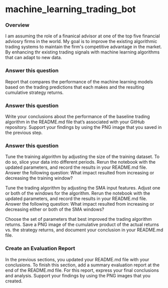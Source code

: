 # machine_learning_trading_bot

### Overview
I am assuming the role of a finanical advisor at one of the top five financial adviosry firms in the world. My goal is to improve  the existing algorithmic trading systems to maintain the firm's competitive advantage in the market. By enhancing thr existing trading signals with machine learning algorithms that can adapt to new data.

### Answer this question
Report that compares the performance of the machine learning models based on the trading predictions that each makes and the resulting cumulative strategy returns.

### Answer this question
Write your conclusions about the performance of the baseline trading algorithm in the README.md file that’s associated with your GitHub repository. Support your findings by using the PNG image that you saved in the previous step.

### Answer this question
Tune the training algorithm by adjusting the size of the training dataset. To do so, slice your data into different periods. Rerun the notebook with the updated parameters, and record the results in your README.md file. Answer the following question: What impact resulted from increasing or decreasing the training window?

Tune the trading algorithm by adjusting the SMA input features. Adjust one or both of the windows for the algorithm. Rerun the notebook with the updated parameters, and record the results in your README.md file. Answer the following question: What impact resulted from increasing or decreasing either or both of the SMA windows?

Choose the set of parameters that best improved the trading algorithm returns. Save a PNG image of the cumulative product of the actual returns vs. the strategy returns, and document your conclusion in your README.md file.

### Create an Evaluation Report

In the previous sections, you updated your README.md file with your conclusions. To finish this section, add a summary evaluation report at the end of the README.md file. For this report, express your final conclusions and analysis. Support your findings by using the PNG images that you created.




